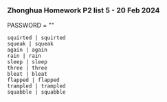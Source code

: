 ### Zhonghua Homework P2 list 5 - 20 Feb 2024
PASSWORD = ""
```
squirted | squirted
squeak | squeak
again | again
rain | rain
sleep | sleep
three | three
bleat | bleat
flapped | flapped
trampled | trampled
squabble | squabble
```
